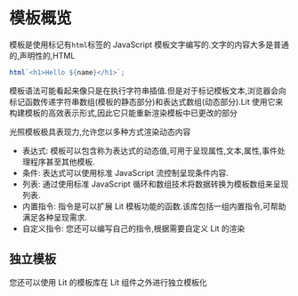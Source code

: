 # 模板概览

模板是使用标记有`html`标签的 JavaScript
模板文字编写的.文字的内容大多是普通的,声明性的,HTML

```js
html`<h1>Hello ${name}</h1>`;
```

模板语法可能看起来像只是在执行字符串插值.但是对于标记模板文本,浏览器会向标记函数传递字符串数组(模板的静态部分)和表达式数组(动态部分).Lit
使用它来构建模板的高效表示形式,因此它只能重新渲染模板中已更改的部分

光照模板极具表现力,允许您以多种方式渲染动态内容

- 表达式:
  模板可以包含称为表达式的动态值,可用于呈现属性,文本,属性,事件处理程序甚至其他模板.
- 条件: 表达式可以使用标准 JavaScript 流控制呈现条件内容.
- 列表: 通过使用标准 JavaScript 循环和数组技术将数据转换为模板数组来呈现列表.
- 内置指令: 指令是可以扩展 Lit
  模板功能的函数.该库包括一组内置指令,可帮助满足各种呈现需求.
- 自定义指令: 您还可以编写自己的指令,根据需要自定义 Lit 的渲染

## 独立模板

您还可以使用 Lit 的模板库在 Lit 组件之外进行独立模板化

